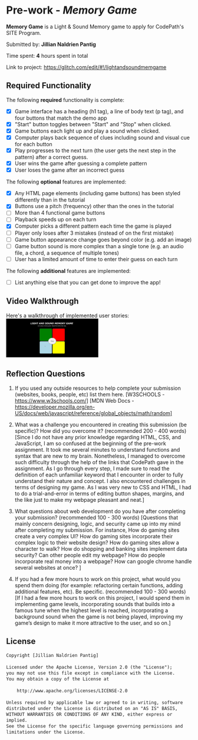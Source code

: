 # Pre-work - *Memory Game*

**Memory Game** is a Light & Sound Memory game to apply for CodePath's SITE Program. 

Submitted by: **Jillian Naldrien Pantig**

Time spent: **4** hours spent in total

Link to project: https://glitch.com/edit/#!/lightandsoundmemgame

## Required Functionality

The following **required** functionality is complete:

* [x] Game interface has a heading (h1 tag), a line of body text (p tag), and four buttons that match the demo app
* [x] "Start" button toggles between "Start" and "Stop" when clicked. 
* [x] Game buttons each light up and play a sound when clicked. 
* [x] Computer plays back sequence of clues including sound and visual cue for each button
* [x] Play progresses to the next turn (the user gets the next step in the pattern) after a correct guess. 
* [x] User wins the game after guessing a complete pattern
* [x] User loses the game after an incorrect guess

The following **optional** features are implemented:

* [x] Any HTML page elements (including game buttons) has been styled differently than in the tutorial
* [x] Buttons use a pitch (frequency) other than the ones in the tutorial
* [ ] More than 4 functional game buttons
* [ ] Playback speeds up on each turn
* [x] Computer picks a different pattern each time the game is played
* [ ] Player only loses after 3 mistakes (instead of on the first mistake)
* [ ] Game button appearance change goes beyond color (e.g. add an image)
* [ ] Game button sound is more complex than a single tone (e.g. an audio file, a chord, a sequence of multiple tones)
* [ ] User has a limited amount of time to enter their guess on each turn

The following **additional** features are implemented:

- [ ] List anything else that you can get done to improve the app!

## Video Walkthrough

Here's a walkthrough of implemented user stories:
<img src="lightandsoundgame_walkthrough.gif" width=250><br>


## Reflection Questions
1. If you used any outside resources to help complete your submission (websites, books, people, etc) list them here. 
[W3SCHOOLS - https://www.w3schools.com/]
[MDN Web Docs - https://developer.mozilla.org/en-US/docs/web/javascript/reference/global_objects/math/random]

2. What was a challenge you encountered in creating this submission (be specific)? How did you overcome it? (recommended 200 - 400 words) 
[Since I do not have any prior knowledge regarding HTML, CSS, and JavaScript, I am so confused at the beginning of the pre-work assignment. 
It took me several minutes to understand functions and syntax that are new to my brain. Nonetheless, I managed to overcome such difficulty 
through the help of the links that CodePath gave in the assignment. As I go through every step, I made sure to read the definition of each 
unfamiliar keyword that I encounter in order to fully understand their nature and concept. I also encountered challenges in terms of designing 
my game. As I was very new to CSS and HTML, I had to do a trial-and-error in terms of editing button shapes, margins, and the like just to make
my webpage pleasant and neat.]

3. What questions about web development do you have after completing your submission? (recommended 100 - 300 words) 
[Questions that mainly concern designing, logic, and security came up into my mind after completing my submission. For instance, 
How do gaming sites create a very complex UI?
How do gaming sites incorporate their complex logic to their website design?
How do gaming sites allow a character to walk?
How do shopping and banking sites implement data security?
Can other people edit my webpage?
How do people incorporate real money into a webpage?
How can google chrome handle several websites at once?
]

4. If you had a few more hours to work on this project, what would you spend them doing (for example: refactoring certain functions, adding additional features, etc). Be specific. (recommended 100 - 300 words) 
[If I had a few more hours to work on this project, I would spend them in implementing game levels, incorporating sounds that builds into a famous tune when the highest level is reached, incorporating a background 
sound when the game is not being played, improving my game’s design to make it more attractive to the user, and so on.]



## License

    Copyright [Jillian Naldrien Pantig]

    Licensed under the Apache License, Version 2.0 (the "License");
    you may not use this file except in compliance with the License.
    You may obtain a copy of the License at

        http://www.apache.org/licenses/LICENSE-2.0

    Unless required by applicable law or agreed to in writing, software
    distributed under the License is distributed on an "AS IS" BASIS,
    WITHOUT WARRANTIES OR CONDITIONS OF ANY KIND, either express or implied.
    See the License for the specific language governing permissions and
    limitations under the License.
